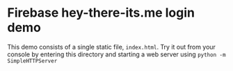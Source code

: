 # Firebase hey-there-its.me login demo

This demo consists of a single static file, `index.html`. Try it out from your console by entering this directory and starting a web server using `python -m SimpleHTTPServer`
